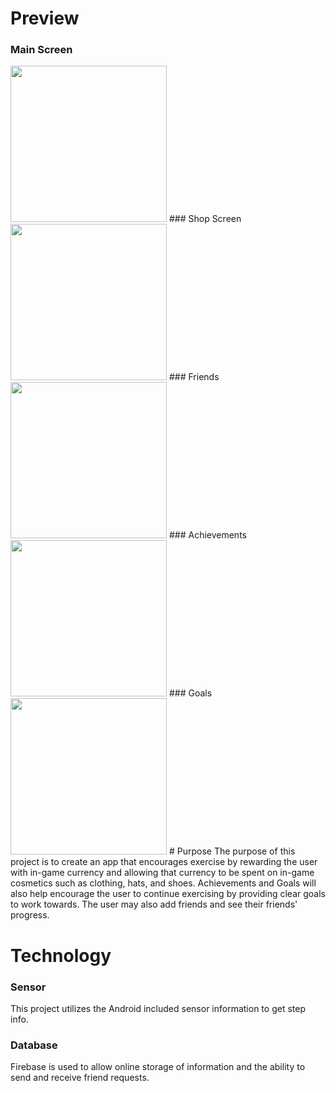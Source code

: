# Preview
### Main Screen
<img src = "https://i.imgur.com/0cjAfF7.png" width=250/>
### Shop Screen
<img src = "https://i.imgur.com/r181Bp0.png" width=250/>
### Friends
<img src = "https://i.imgur.com/GfLK7PB.png" width=250/>
### Achievements
<img src = "https://i.imgur.com/gBuJACO.png" width=250/>
### Goals
<img src = "https://i.imgur.com/VwdcSZb.png" width=250/>
# Purpose 
The purpose of this project is to create an app that encourages exercise by rewarding the user with in-game currency and allowing 
that currency to be spent on in-game cosmetics such as clothing, hats, and shoes. Achievements and Goals will also help encourage
the user to continue exercising by providing clear goals to work towards. The user may also add friends and see their friends' 
progress.

# Technology
### Sensor
This project utilizes the Android included sensor information to get step info. 

### Database
Firebase is used to allow online storage of information and the ability to send and receive friend requests.
